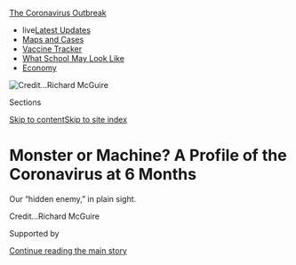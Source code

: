 <div id="app">

<div>

<div>

<div>

</div>

<div data-aria-hidden="false">

<div id="site-content" data-role="main">

<div>

<div class="css-1aor85t" style="opacity:0.000000001;z-index:-1;visibility:hidden">

<div class="css-1hqnpie">

<div class="css-epjblv">

<span class="css-17xtcya">[Health](/section/health)</span><span class="css-x15j1o">|</span><span class="css-fwqvlz">Monster
or Machine? A Profile of the Coronavirus at 6
Months</span>

</div>

<div class="css-k008qs">

<div class="css-1iwv8en">

<span class="css-18z7m18"></span>

<div>

</div>

</div>

<span class="css-1n6z4y">https://nyti.ms/2AynuYR</span>

<div class="css-1705lsu">

<div class="css-4xjgmj">

<div class="css-4skfbu" data-role="toolbar" data-aria-label="Social Media Share buttons, Save button, and Comments Panel with current comment count" data-testid="share-tools">

  - 
  - 
  - 
  - 
    
    <div class="css-6n7j50">
    
    </div>

  - 
  - 

</div>

</div>

</div>

</div>

</div>

</div>

<div id="NYT_TOP_BANNER_REGION" class="css-11qgg8s">

<div>

<div id="styln-prism-menu-1592847958612" class="section interactive-content interactive-size-medium css-1du2ztb">

<div class="css-17ih8de interactive-body">

<div id="scroll-container" class="css-1gj85ro">

[<span class="styln-title-wrap"><span class="css-1pje3qr">The
Coronavirus</span><span class="css-1pje3qr">
Outbreak</span></span>](https://www.nytimes.com/news-event/coronavirus?action=click&pgtype=Article&state=default&region=TOP_BANNER&context=storylines_menu)

  - <span class="css-kqxiym" data-emphasize="true">live</span>[Latest
    Updates](https://www.nytimes.com/2020/08/01/world/coronavirus-covid-19.html?action=click&pgtype=Article&state=default&region=TOP_BANNER&context=storylines_menu)
  - [Maps and
    Cases](https://www.nytimes.com/interactive/2020/us/coronavirus-us-cases.html?action=click&pgtype=Article&state=default&region=TOP_BANNER&context=storylines_menu)
  - [Vaccine
    Tracker](https://www.nytimes.com/interactive/2020/science/coronavirus-vaccine-tracker.html?action=click&pgtype=Article&state=default&region=TOP_BANNER&context=storylines_menu)
  - [What School May Look
    Like](https://www.nytimes.com/interactive/2020/07/29/us/schools-reopening-coronavirus.html?action=click&pgtype=Article&state=default&region=TOP_BANNER&context=storylines_menu)
  - [Economy](https://www.nytimes.com/live/2020/07/31/business/stock-market-today-coronavirus?action=click&pgtype=Article&state=default&region=TOP_BANNER&context=storylines_menu)

</div>

</div>

</div>

</div>

</div>

<div id="fullBleedHeaderContent">

<div class="css-n4ws9g">

![<span class="css-cnj6d5 e1z0qqy90" itemprop="copyrightHolder"><span class="css-1ly73wi e1tej78p0">Credit...</span><span><span>Richard
McGuire</span></span></span>](https://static01.nyt.com/images/2020/06/02/science/02CORONAVIRUSPROFILE-02/02CORONAVIRUSPROFILE-02-articleLarge.jpg?quality=75&auto=webp&disable=upscale)

</div>

<div class="css-3z92zw">

<div class="css-6cn7ki">

<div class="NYTAppHideMasthead css-1bcu9v6 e1suatyy0">

<div class="section css-1o1qe8k e1suatyy2">

<div class="css-cu5p7t er09x8g0">

<div class="css-6n7j50">

</div>

<span class="css-1dv1kvn">Sections</span>

[Skip to content](#site-content)[Skip to site index](#site-index)

</div>

<div class="css-10698na e1huz5gh0">

</div>

</div>

</div>

<div class="css-1sojcmr ehdk2mb0">

# Monster or Machine? A Profile of the Coronavirus at 6 Months

</div>

Our “hidden enemy,” in plain
sight.

</div>

</div>

<div class="css-nwzfg5 e1gnum310">

<span class="css-1f9pvn2 health"></span><span class="css-cnj6d5 e1z0qqy90" itemprop="copyrightHolder"><span class="css-1ly73wi e1tej78p0">Credit...</span><span><span>Richard
McGuire</span></span></span>

</div>

<div id="sponsor-wrapper" class="css-1hyfx7x">

<div id="sponsor-slug" class="css-19vbshk">

Supported by

</div>

[Continue reading the main
story](#after-sponsor)

<div id="sponsor" class="ad sponsor-wrapper" style="text-align:center;height:100%;display:block">

</div>

<div id="after-sponsor">

</div>

</div>

<div class="css-1wx1auc e1gnum311">

<div class="css-18e8msd">

<div class="css-vp77d3 epjyd6m0">

<div class="css-1baulvz">

By <span class="css-1baulvz last-byline" itemprop="name">Alan
Burdick</span>

</div>

</div>

  - 
    
    <div class="css-ld3wwf e16638kd2">
    
    Published June 2, 2020Updated June 15,
    2020
    
    </div>

  - 
    
    <div class="css-4xjgmj">
    
    <div class="css-pvvomx" data-role="toolbar" data-aria-label="Social Media Share buttons, Save button, and Comments Panel with current comment count" data-testid="share-tools">
    
      - 
      - 
      - 
      - 
        
        <div class="css-6n7j50">
        
        </div>
    
      - 
      - 
    
    </div>
    
    </div>

</div>

<div class="css-tk9fsr">

[Leer en
español](https://www.nytimes.com/es/2020/06/02/espanol/ciencia-y-tecnologia/perfil-coronavirus-covid.html "Read in Spanish")

</div>

</div>

</div>

<div class="section meteredContent css-1r7ky0e" name="articleBody" itemprop="articleBody">

<div class="audioFigureHeading">

### Listen to This Audio

<span class="css-16qbtva">Audio Recording by Audm</span>

</div>

<div class="css-qe9gm7">

<div>

</div>

</div>

<div class="css-1fanzo5 StoryBodyCompanionColumn">

<div class="css-53u6y8">

*To hear more audio stories from publishers like The New York Times,
download*[**](https://www.audm.com/?utm_source=nytmag&utm_medium=embed&utm_campaign=left_behind_draper)[*Audm
for iPhone or
Android.*](https://www.audm.com/?utm_source=nyt&utm_medium=embed&utm_campaign=monster_or_machine)

A virus, at heart, is information, a packet of data that benefits from
being shared.

The information at stake is genetic: instructions to make more
[virus](https://www.nytimes.com/2020/06/15/health/coronavirus-underlying-conditions.html).
Unlike a truly living organism, a
[virus](https://www.nytimes.com/2020/06/15/health/coronavirus-underlying-conditions.html)
cannot replicate on its own; it cannot move, grow, persist or
perpetuate. It needs a host. The viral code breaks into a living cell,
hijacks the genetic machinery and instructs it to produce new code — new
virus.

President Trump has characterized the response to the pandemic as a
“medical war,” and described the virus behind it as, by turns,
“genius,” a “hidden enemy” and “a monster.” It would be more accurate
to say that we find ourselves at odds with a microscopic photocopy
machine. Not even that: an assembly manual for a photocopier, model
SARS-CoV-2.

For at least six months now, the virus has replicated among us. The toll
has been devastating. Officially, more than six million people worldwide
have been infected so far, and 370,000 have died. (The actual numbers
are certainly higher.) The United States, which has seen the largest
share of cases and casualties, recently surpassed 100,000 deaths,
one-fourth the number of all Americans who died in World War II.
Businesses are shuttered — in 10 weeks, some 40 million Americans have
lost their jobs — and [food banks are
overrun](https://www.nytimes.com/2020/04/08/business/economy/coronavirus-food-banks.html).
The virus has fueled widespread frustration and exposed our deepest
faults: of color, class and privilege, between the deliverers and the
delivered to.

Still, summer — summer\! — has all but arrived. We step out to look,
breathe, vent. The pause is illusory. Cases are falling in New York, the
epicenter in the United States, but [firmly
rising](https://www.nytimes.com/interactive/2020/us/coronavirus-us-cases.html?action=click&pgtype=Article&state=default&module=styln-coronavirus-markets&variant=show&region=TOP_BANNER&context=storylines_menu#states)
in Wisconsin, Virginia, Alabama, Arkansas, North and South Carolina, and
other states. China, where the pandemic originated, and South Korea saw
recent resurgences. Health officials fear another major wave of
infections in the fall, and [a possible wave train
beyond](https://www.nytimes.com/2020/05/08/health/coronavirus-pandemic-curve-scenarios.html).

</div>

</div>

<div class="css-1fanzo5 StoryBodyCompanionColumn">

<div class="css-53u6y8">

“We are really early in this disease,” Dr. Ashish Jha, the director of
the Harvard Global Health Institute, [told The Times
recently](https://www.nytimes.com/2020/05/03/world/asia/coronavirus-spread-where-why.html?campaign_id=9&emc=edit_nn_20200504&instance_id=18202&nl=the-morning&regi_id=102543212&segment_id=26556&te=1&user_id=11229ce0c34ff5caaf09af6410292613).
“If this were a baseball game, it would be the second inning.”

There may be [trillions of species of
virus](https://www.nytimes.com/2020/03/24/science/viruses-coranavirus-biology.html)
in the world. They infect bacteria, mostly, but also abalone,
[bats](https://www.nytimes.com/2020/01/28/science/bats-coronavirus-Wuhan.html),
beans, beetles, blackberries, cassavas, cats, dogs, hermit crabs,
mosquitoes, potatoes, pangolins, ticks and the Tasmanian devil. They
give birds cancer and turn bananas black. Of the trillions, a few
hundred thousand kinds of viruses are known, and fewer than 7,000 have
names. Only about 250, including SARS-CoV-2, have the mechanics to
infect us.

In our information age, we have grown familiar with computer viruses and
with memes going viral; now here is the real thing to remind us what the
metaphor means. A mere wisp of data has grounded more than half of the
world’s commercial airplanes, sharply reduced global carbon emissions
and doubled the stock price of Zoom. It has infiltrated our language —
“social distancing,” “immunocompromised shoppers” — and our
[dreams](https://www.nytimes.com/2020/04/13/style/why-weird-dreams-coronavirus.html).
It has postponed sports, political conventions, and the premieres of the
next Spider-Man, Black Widow, Wonder Woman and James Bond films. Because
of the virus, the U.S. Supreme Court renders rulings by telephone, and
[wild
boars](https://www.nytimes.com/2020/04/17/arts/coronavirus-nature-genre.html)
roam the empty streets of Barcelona.

It also has prompted a collaborative response unlike any our species has
seen. Teams of scientists, [working across national
boundaries](https://www.nytimes.com/2020/04/01/world/europe/coronavirus-science-research-cooperation.html),
are racing to understand the virus’s weaknesses, develop treatments and
vaccine candidates, and to accurately forecast its next moves. Medical
workers are risking their lives to tend to the sick. Those of us at home
do what we can: share instructions for how to make a surgical mask from
a pillowcase; sing and cheer from windows and doorsteps; send
condolences; offer hope.

“We’re mounting a reaction against the virus that is truly
unprecedented,” said Dr. Melanie Ott, director of the Gladstone
Institute of Virology in San Francisco.

</div>

</div>

<div class="css-1fanzo5 StoryBodyCompanionColumn">

<div class="css-53u6y8">

So far the match is deadlocked. We gather, analyze, disseminate, probe:
What is this thing? What must be done? When can life return to normal?
And we hide, while the latest iteration of an ancient biochemical cipher
ticks on, advancing itself at our expense.

## A fearsome envelope

Who knows when viruses first came about. Perhaps, as one theory holds,
they began as free-living microbes that, through natural selection, were
stripped down and became parasites. Maybe they began as genetic cogs
within microbes, then gained the ability to venture out and invade other
cells. Or maybe viruses came first, shuttling and replicating in the
primordial protein soup, gaining shades of complexity — enzymes, outer
membranes — that gave rise to cells and, eventually, us. They are sacks
of code — double- or single-stranded, DNA or RNA — and sometimes called
capsid-encoding organisms, or C.E.O.s

As viruses go, SARS-CoV-2 is big — its genome is more than twice the
size of that of the average flu virus and about one-half larger than
Ebola’s. But it is still tiny: 10,000 times smaller than a millimeter,
barely one-thousandth the width of a human hair, smaller even than the
wavelength of light from a germicidal lamp. If a person were the size of
Earth, the virus would be the size of a person. Picture a human lung
cell as a cramped office just big enough for a desk, a chair and a copy
machine. SARS-CoV-2 is an oily envelope stuck to the door.

It was [formally
identified](https://www.nytimes.com/2020/01/08/health/china-pneumonia-outbreak-virus.html)
on Jan. 7 by scientists in China. For weeks beforehand, a mysterious
respiratory ailment had been circulating in the city of Wuhan. Health
officials were worried that it might be a reappearance of severe acute
respiratory syndrome, or SARS, an alarming viral illness that emerged
abruptly in 2002, infected more than 8,000 people and killed nearly 800
in the next several months, then was quarantined into oblivion.

The scientists had gathered fluid samples from three patients and, with
nucleic-acid extractors and other tools, compared the genome of the
pathogen with that of known ones. A transmission electron microscope
[revealed the
culprit](https://www.nejm.org/doi/full/10.1056/NEJMoa2001017):
spherical, with “quite distinctive spikes” reminiscent of a crown or the
corona of the sun. It was a coronavirus, and a novel
one.

</div>

</div>

<div class="css-79elbk" data-testid="photoviewer-wrapper">

<div class="css-z3e15g" data-testid="photoviewer-wrapper-hidden">

</div>

<div class="css-1a48zt4 ehw59r15" data-testid="photoviewer-children">

![<span class="css-cnj6d5 e1z0qqy90" itemprop="copyrightHolder"><span class="css-1ly73wi e1tej78p0">Credit...</span><span>Richard
McGuire</span></span>](https://static01.nyt.com/images/2020/06/02/science/02CORONAVIRUSPROFILE/02CORONAVIRUSPROFILE-articleLarge.jpg?quality=75&auto=webp&disable=upscale)

</div>

</div>

<div class="css-1fanzo5 StoryBodyCompanionColumn">

<div class="css-53u6y8">

In later colorized images, the virus resembles [small garish orbs of
lint](https://www.youtube.com/watch?v=oBQvvCY2Mj0) or the papery eggs of
certain spiders, adhering by the dozens to much larger cells. Recently a
visual team, working closely with researchers, created “the most
accurate [model of the SARS-CoV-2 viral
particle](https://vimeo.com/417208044/758c67edaf) currently available”:
a barbed, multicolored globe with the texture of fine moss, like
something out of Dr. Seuss, or a sunken naval mine draped in algae and
sponges.

</div>

</div>

<div class="css-1fanzo5 StoryBodyCompanionColumn">

<div class="css-53u6y8">

Once upon a time, our pathogens were crudely named: Spanish flu, Asian
flu, yellow fever, Black Death. Now we have H1N1, MERS (Middle East
Respiratory Syndrome), H.I.V. — strings of letters as streamlined as the
viruses themselves, codes for codes. The new coronavirus was temporarily
named
[2019-nCoV](https://www.who.int/docs/default-source/coronaviruse/situation-reports/20200130-sitrep-10-ncov.pdf?sfvrsn=d0b2e480_2).
On Feb. 11, the International Committee on Taxonomy of Viruses
officially renamed it SARS-CoV-2, to indicate that it was very closely
related to the SARS virus, another
coronavirus.

<div id="NYT_MAIN_CONTENT_1_REGION" class="css-9tf9ac">

<div>

<div id="styln-covid-updates-world" class="section interactive-content interactive-size-medium css-1ftcdic">

<div class="css-17ih8de interactive-body">

<div id="styln-briefing-block" data-asset-id="QXJ0aWNsZTpueXQ6Ly9hcnRpY2xlLzhiMjRmNTQ0LWVhMmUtNTlmNC1hMDZiLTM0YWI3YTlmN2E4YQ==">

<div class="briefing-block-header-section">

# [Latest Updates: Global Coronavirus Outbreak](https://www.nytimes.com/2020/08/01/world/coronavirus-covid-19.html?action=click&pgtype=Article&state=default&region=MAIN_CONTENT_1&context=storylines_live_updates)

<div class="briefing-block-ts">

Updated 2020-08-02T07:42:09.613Z

</div>

</div>

  - [The U.S. reels as July cases more than double the total of any
    other
    month.](https://www.nytimes.com/2020/08/01/world/coronavirus-covid-19.html?action=click&pgtype=Article&state=default&region=MAIN_CONTENT_1&context=storylines_live_updates#link-34047410)
  - [Top U.S. officials work to break an impasse over the federal
    jobless
    benefit.](https://www.nytimes.com/2020/08/01/world/coronavirus-covid-19.html?action=click&pgtype=Article&state=default&region=MAIN_CONTENT_1&context=storylines_live_updates#link-780ec966)
  - [Its outbreak untamed, Melbourne goes into even greater
    lockdown.](https://www.nytimes.com/2020/08/01/world/coronavirus-covid-19.html?action=click&pgtype=Article&state=default&region=MAIN_CONTENT_1&context=storylines_live_updates#link-2bc8948)

<div class="briefing-block-footer">

<div class="briefing-block-footer-meta">

[See more
updates](https://www.nytimes.com/2020/08/01/world/coronavirus-covid-19.html?action=click&pgtype=Article&state=default&region=MAIN_CONTENT_1&context=storylines_live_updates)

</div>

<div class="briefing-block-briefinglinks">

<span>More live coverage:</span>
[Markets](https://www.nytimes.com/live/2020/07/31/business/stock-market-today-coronavirus?action=click&pgtype=Article&state=default&region=MAIN_CONTENT_1&context=storylines_live_updates)

</div>

</div>

</div>

</div>

</div>

</div>

</div>

Before the emergence of the original SARS, the study of coronaviruses
was a professional backwater. “There has been such a deluge of attention
on we coronavirologists,” said Susan R. Weiss, a virologist at the
University of Pennsylvania. “It is quite in contrast to previously being
mostly ignored.”

There are hundreds of kinds of coronaviruses. Two of them, SARS-CoV and
MERS-CoV, can be deadly; four cause one-third of common colds. Many
infect animals with which humans associate, including camels, cats,
chickens, and bats. All are RNA viruses. Our coronavirus, like the
others, is a string of roughly 30,000 biochemical building blocks called
nucleotides enclosed in a membrane of both protein and lipid.

“I’ve always been impressed by coronaviruses,” said Anthony Fehr, a
virologist at Kansas University. “They are extremely complex in the way
that they get around and start to take over a cell. They make more genes
and more proteins than most other RNA viruses, which gives them more
options to shut down the host cell.”

The core code of SARS-CoV-2 contains genes for [as many as 29
proteins](https://www.nytimes.com/interactive/2020/04/03/science/coronavirus-genome-bad-news-wrapped-in-protein.html?searchResultPosition=1):
the instructions to replicate the code. One protein, S, provides the
spikes on the surface of the virus and unlocks the door to the target
cell. The others, on entry, separate and attend to their tasks: turning
off the cell’s alarm system; commandeering the copier to make new viral
proteins; folding viral envelopes, and helping new viruses bubble out of
the cell by the thousands.

“I usually picture it as an entity that comes into the cell and then it
falls apart,” Dr. Ott said. “It has to fall apart to build some
mini-factories in the cell to reproduce itself, and has to come together
as an entity at the end to infect other cells.”

For medical researchers, these proteins are key to understanding why the
virus is so successful, and how it might be neutralized. For instance,
to break into a cell, the S protein binds to a receptor called
angiotensin converting enzyme 2, or ACE2, like a hand on a doorknob. The
S protein on this coronavirus is nearly identical in structure to the
one in the first SARS — “SARS Classic” — but some data suggests that it
binds to the target enzyme far more strongly. Some researchers think
this may partly explain why the new virus infects humans so efficiently.

</div>

</div>

<div class="css-1fanzo5 StoryBodyCompanionColumn">

<div class="css-53u6y8">

Every pathogen evolves along a path between impact and stealth. Too mild
and the illness does not spread from person to person; too visible and
the carrier, unwell and aware, stays home or is avoided — and the
illness does not spread. “SARS infected 8,000 people, and was contained
quickly, in part because it didn’t spread before symptoms appeared,” Dr.
Weiss noted.

By comparison, SARS-CoV-2 seems to have achieved an admirable balance.
“No aspect of the virus is extraordinary,” said Dr. Pardis Sabeti, a
computational geneticist at the Broad Institute who helped sequence the
Ebola virus in 2014. “It’s the combination of things that makes it
extraordinary.”

SARS Classic settled quickly into human lung cells, causing a person to
cough but also announcing its presence. In contrast, its successor tends
to colonize first the nose and throat, sometimes causing few initial
symptoms. Some cells there are thought to be rich in the surface enzyme
ACE2 — the doorknob that SARS-CoV-2 turns so readily. The virus
replicates quietly, and quietly spreads: One study found that a person
carrying SARS-CoV-2 is most contagious two to three days before they are
aware that they might be ill.

From there, the virus can move into the lungs. The delicate alveoli,
which gather oxygen essential to the body, become inflamed and struggle
to do their job. The texture of the lungs turns from airy froth to gummy
marshmallow. The patient may develop pneumonia; some, drowning
internally and desperate for oxygen, go into acute respiratory distress
and require a ventilator.

The virus can settle in still further: damaging the muscular walls of
the heart; attacking the lining of the blood vessels and generating
clots; inducing strokes, seizures and inflammation of the brain; and
damaging the kidneys. Often the greatest damage is inflicted not by the
virus but by the body’s attempt to fight it off with a dangerous
“cytokine storm”[of immune system
molecules](https://www.nytimes.com/2020/04/01/health/coronavirus-cytokine-storm-immune-system.html).

The result is an illness with a perplexing array of faces. A dry cough
and a low fever at the outset, sometimes. Shortness of breath or
difficulty breathing, sometimes. Maybe you lose your sense of smell or
taste. Maybe your toes become [red and
inflamed](https://www.nytimes.com/2020/05/01/health/coronavirus-covid-toe.html),
as if you had frostbite. For some patients it feels like [a heart
attack](https://www.sfgate.com/bayarea/article/Coronavirus-updates-COVID-19-Bay-Area-deaths-cases-15225947.phphttps://www.sfgate.com/bayarea/article/Coronavirus-updates-COVID-19-Bay-Area-deaths-cases-15225947.php),
or it causes delusion or disorientation.

Often it feels like nothing at all; according to the Centers for Disease
Control and Prevention, [35
percent](https://www.nytimes.com/2020/03/31/health/coronavirus-asymptomatic-transmission.htmlhttps://www.nytimes.com/2020/03/31/health/coronavirus-asymptomatic-transmission.html)
of people who contract the virus experience few to no symptoms, although
they can continue to spread it. “The virus acts like no pathogen
humanity has ever seen,” the journal Science [recently
noted](https://www.sciencemag.org/news/2020/04/how-does-coronavirus-kill-clinicians-trace-ferocious-rampage-through-body-brain-toes).

</div>

</div>

<div class="css-1fanzo5 StoryBodyCompanionColumn">

<div class="css-53u6y8">

More to the point, the pathogen has gone largely unseen. “It has these
perfect properties to spread throughout the entire human population,”
Dr. Fehr said. “If we didn’t know what a virus was” — and didn’t take
proper precautions — “this virus would infect virtually every human on
the planet. It still might do that.”

## Data vs. data

On Jan. 10, the Wuhan health commission in China reported that in the
previous weeks, 41 people had contracted the illness caused by the
coronavirus, and that one had died — the first known casualty at the
time.

That same day, Chinese scientists publicly released the complete genome
of the virus. The blueprint, which could be simulated and synthesized in
the lab, was almost as good as a physical sample, and easier for
researchers worldwide to obtain. Analyses appeared in journals and on
preprint servers like bioRxiv, on sites like
[nextstrain.org](https://nextstrain.org/) and
[virological.org](http://virological.org/): clues to the virus’s origin,
its errors and its weaknesses. From then on, the new coronavirus began
to replicate not only physically in human cells but also figuratively,
and likely to its own detriment, in the human mind.

Dr. Ott entered medicine in the 1980s, when AIDS was still new and
terrifyingly unknown. “Compare that time to today, there are a lot of
similarities,” she said. “A new virus, a rush to understand, a rush to a
cure or a vaccine. What’s fundamentally different now is that we have
generated this community of collaboration and data-sharing. It’s really
mind-blowing.”

Three hours after the virus’s code was published, Inovio
Pharmaceuticals, based in San Diego, [began
work](https://www.voanews.com/science-health/coronavirus-outbreak/new-tech-could-make-corona)
on a vaccine against it — one of more than 100 such efforts now underway
around the world. Dr. Sabeti’s lab quickly got to work developing
diagnostic tests. Dr. Ott and Dr. Weiss soon managed to obtain samples
of live virus, which allowed them to “actually look at what’s going on”
when it infects cells in the lab, Dr. Ott said.

“The cell is mounting a profound battle to prevent the virus from
entering or, on entering, to alarm everyone around it so it can’t
spread,” she said. “The virus’s intent is to overcome this initial surge
of defense, to set up shop long enough to reproduce itself and to
spread.”

</div>

</div>

<div class="css-79elbk" data-testid="photoviewer-wrapper">

<div class="css-z3e15g" data-testid="photoviewer-wrapper-hidden">

</div>

<div class="css-1a48zt4 ehw59r15" data-testid="photoviewer-children">

<div class="css-1xdhyk6 erfvjey0">

<span class="css-1ly73wi e1tej78p0">Image</span>

<div class="css-zjzyr8">

<div data-testid="lazyimage-container" style="height:344.1333333333333px">

</div>

</div>

</div>

<span class="css-cnj6d5 e1z0qqy90" itemprop="copyrightHolder"><span class="css-1ly73wi e1tej78p0">Credit...</span><span>Richard
McGuire</span></span>

</div>

</div>

<div class="css-1fanzo5 StoryBodyCompanionColumn">

<div class="css-53u6y8">

With so many proteins in its tool kit, the virus has many ways to
counter our immune system; these also offer targets for [potential
vaccines and
drugs](https://www.nytimes.com/2020/04/30/health/coronavirus-antiviral-drugs.html).
Researchers are working every angle. Most vaccine efforts are focused on
disrupting the spike proteins, which allow entry into the cell. The drug
remdesivir targets the virus’s replication machinery. Dr. Fehr studies
how the virus disables our immune system.

</div>

</div>

<div class="css-1fanzo5 StoryBodyCompanionColumn">

<div class="css-53u6y8">

“I use the analogy of Star Wars,” he said. “The virus is the Dark Side.
We have a cellular defense system of hundreds of antiviral proteins” —
Jedi knights — “to defend ourselves. Our lab is studying one specific
Jedi that uses one particular weapon, and how the virus fights back.”

These battles, fought on the field of biochemistry, strain the alphabet
to describe. The Jedi in this analogy are particular enzymes
(poly-ADP-ribose polymerases, or PARPS, if you must know) that are
produced in infected cells and wield a molecule that attaches to certain
invading proteins — “we don’t know what these are yet,” Dr. Fehr said —
and disrupts them. In response, the virus has an enzyme of its own that
sweeps away our Jedi like dust from a sandcrawler.

Carolyn Machamer, a cell biologist at the Johns Hopkins School of
Medicine, is studying the later stages of the process, to learn how the
virus manages to navigate and assemble itself within a host cell and
depart it. Among the [research
topics](https://cellbio.jhmi.edu/people/faculty/carolyn-machamer-phd)
listed on her university webpage are coronaviruses but also
“intracellular protein trafficking” and “exocytosis of large
cargo.”

<div id="NYT_MAIN_CONTENT_3_REGION" class="css-9tf9ac">

<div>

<div id="styln-prism-freeform-1594220623585" class="section interactive-content interactive-size-medium css-1ftcdic">

<div class="css-17ih8de interactive-body">

<div id="prism-freeform-block-62021" class="css-19mumt8" data-role="complementary" data-storyline="The Coronavirus Outbreak" data-truncated="true" tabindex="0">

<div class="css-a8d9oz">

<div class="css-eb027h">

[](https://www.nytimes.com/news-event/coronavirus?action=click&pgtype=Article&state=default&region=MAIN_CONTENT_3&context=storylines_faq)

### The Coronavirus Outbreak ›

#### Frequently Asked Questions

Updated July 27, 2020

  - #### Should I refinance my mortgage?
    
      - [It could be a good
        idea,](https://www.nytimes.com/article/coronavirus-money-unemployment.html?action=click&pgtype=Article&state=default&region=MAIN_CONTENT_3&context=storylines_faq)
        because mortgage rates have [never been
        lower.](https://www.nytimes.com/2020/07/16/business/mortgage-rates-below-3-percent.html?action=click&pgtype=Article&state=default&region=MAIN_CONTENT_3&context=storylines_faq)
        Refinancing requests have pushed mortgage applications to some
        of the highest levels since 2008, so be prepared to get in line.
        But defaults are also up, so if you’re thinking about buying a
        home, be aware that some lenders have tightened their standards.

  - #### What is school going to look like in September?
    
      - It is unlikely that many schools will return to a normal
        schedule this fall, requiring the grind of [online
        learning](https://www.nytimes.com/2020/06/05/us/coronavirus-education-lost-learning.html?action=click&pgtype=Article&state=default&region=MAIN_CONTENT_3&context=storylines_faq),
        [makeshift child
        care](https://www.nytimes.com/2020/05/29/us/coronavirus-child-care-centers.html?action=click&pgtype=Article&state=default&region=MAIN_CONTENT_3&context=storylines_faq)
        and [stunted
        workdays](https://www.nytimes.com/2020/06/03/business/economy/coronavirus-working-women.html?action=click&pgtype=Article&state=default&region=MAIN_CONTENT_3&context=storylines_faq)
        to continue. California’s two largest public school districts —
        Los Angeles and San Diego — said on July 13, that [instruction
        will be remote-only in the
        fall](https://www.nytimes.com/2020/07/13/us/lausd-san-diego-school-reopening.html?action=click&pgtype=Article&state=default&region=MAIN_CONTENT_3&context=storylines_faq),
        citing concerns that surging coronavirus infections in their
        areas pose too dire a risk for students and teachers. Together,
        the two districts enroll some 825,000 students. They are the
        largest in the country so far to abandon plans for even a
        partial physical return to classrooms when they reopen in
        August. For other districts, the solution won’t be an
        all-or-nothing approach. [Many
        systems](https://bioethics.jhu.edu/research-and-outreach/projects/eschool-initiative/school-policy-tracker/),
        including the nation’s largest, New York City, are devising
        [hybrid
        plans](https://www.nytimes.com/2020/06/26/us/coronavirus-schools-reopen-fall.html?action=click&pgtype=Article&state=default&region=MAIN_CONTENT_3&context=storylines_faq)
        that involve spending some days in classrooms and other days
        online. There’s no national policy on this yet, so check with
        your municipal school system regularly to see what is happening
        in your community.

  - #### Is the coronavirus airborne?
    
      - The coronavirus [can stay aloft for hours in tiny droplets in
        stagnant
        air](https://www.nytimes.com/2020/07/04/health/239-experts-with-one-big-claim-the-coronavirus-is-airborne.html?action=click&pgtype=Article&state=default&region=MAIN_CONTENT_3&context=storylines_faq),
        infecting people as they inhale, mounting scientific evidence
        suggests. This risk is highest in crowded indoor spaces with
        poor ventilation, and may help explain super-spreading events
        reported in meatpacking plants, churches and restaurants. [It’s
        unclear how often the virus is
        spread](https://www.nytimes.com/2020/07/06/health/coronavirus-airborne-aerosols.html?action=click&pgtype=Article&state=default&region=MAIN_CONTENT_3&context=storylines_faq)
        via these tiny droplets, or aerosols, compared with larger
        droplets that are expelled when a sick person coughs or sneezes,
        or transmitted through contact with contaminated surfaces, said
        Linsey Marr, an aerosol expert at Virginia Tech. Aerosols are
        released even when a person without symptoms exhales, talks or
        sings, according to Dr. Marr and more than 200 other experts,
        who [have outlined the evidence in an open letter to the World
        Health
        Organization](https://academic.oup.com/cid/article/doi/10.1093/cid/ciaa939/5867798).

  - #### What are the symptoms of coronavirus?
    
      - Common symptoms [include fever, a dry cough, fatigue and
        difficulty breathing or shortness of
        breath.](https://www.nytimes.com/article/symptoms-coronavirus.html?action=click&pgtype=Article&state=default&region=MAIN_CONTENT_3&context=storylines_faq)
        Some of these symptoms overlap with those of the flu, making
        detection difficult, but runny noses and stuffy sinuses are less
        common. [The C.D.C. has
        also](https://www.nytimes.com/2020/04/27/health/coronavirus-symptoms-cdc.html?action=click&pgtype=Article&state=default&region=MAIN_CONTENT_3&context=storylines_faq)
        added chills, muscle pain, sore throat, headache and a new loss
        of the sense of taste or smell as symptoms to look out for. Most
        people fall ill five to seven days after exposure, but symptoms
        may appear in as few as two days or as many as 14 days.

  - #### Does asymptomatic transmission of Covid-19 happen?
    
      - So far, the evidence seems to show it does. A widely cited
        [paper](https://www.nature.com/articles/s41591-020-0869-5)
        published in April suggests that people are most infectious
        about two days before the onset of coronavirus symptoms and
        estimated that 44 percent of new infections were a result of
        transmission from people who were not yet showing symptoms.
        Recently, a top expert at the World Health Organization stated
        that transmission of the coronavirus by people who did not have
        symptoms was “very rare,” [but she later walked back that
        statement.](https://www.nytimes.com/2020/06/09/world/coronavirus-updates.html?action=click&pgtype=Article&state=default&region=MAIN_CONTENT_3&context=storylines_faq#link-1f302e21)

<div id="styln-survey-component-62021" class="styln-survey-component" data-surveyname="faq" data-surveystoryline="coronavirus">

</div>

</div>

<div class="css-6mllg9">

</div>

<div class="css-pmm6ed">

<span class="css-5gimkt"></span>

</div>

</div>

</div>

</div>

</div>

</div>

</div>

On entering the cell, components of the virus set up shop in a
subregion, or organelle, called the Golgi complex, which resembles a
stack of pancakes and serves as the cell’s mail-sorting center. Dr.
Machamer has been working to understand how the virus commandeers the
unit to route all the newly replicated viral bits, scattered throughout
the cell, for final assembly.

The subject was “poorly studied,” she conceded. Most drug research has
focused on the early stages, like blocking infection at the very outset
or disrupting replication inside the cell. “Like I said, it hasn’t
gotten a whole lot of attention,” she said. “But I think it will now,
because I think we have some really interesting targets that could
possibly yield new types of drugs.”

The line of inquiry dates back to her postdoctoral days. She was
studying the Golgi complex — “the organelle is really bizarre” — even
then. “It’s following what you’re interested in, that’s what basic
science is about. It’s, like, you don’t actually set out to cure the
world or anything, but you follow your nose.”

</div>

</div>

<div class="css-1fanzo5 StoryBodyCompanionColumn">

<div class="css-53u6y8">

For all the attention the virus has received, it is still new to science
and rich in unknowns. “I’m still very focused on the question, How does
the virus get into the body?” Dr. Ott said. “Which cells does it infect
in the upper airway? How does it get into the lower airway, and from
there to other organs? It’s absolutely not clear what the path is, or
what the vulnerable path types are.

And most pressing: Why are so many of us asymptomatic? “How does the
virus manage to do this without leaving traces in some people, but in
others there’s a giant reaction?” she said. “That’s the biggest question
currently, and the most urgent.”

## Mistakes are made

Even a photocopier is imperfect, and SARS-CoV-2 is no exception. When
the virus commandeers a host cell to copy itself, invariably mistakes
are made, an incorrect nucleotide swapped for the right one, for
instance. In theory, such mutations, or an accumulation of them, could
make a virus more infectious or deadly, or less so, but in the vast
majority of cases, they do not affect a virus’s performance.

What’s important to note is that the process is random and incessant.
Humans describe the contest between host and virus as a war, but the
virus is not at war. Our enemy has no agency; it does not develop
“strategies” for escaping our medicines or the activity of our immune
systems.

Unlike some viruses, SARS-CoV-2 has a proofreading protein — NSP14 —
that clips out mistakes. Even still, errors slip through. The virus
acquires [two mutations a
month](https://bedford.io/blog/ncov-cryptic-transmission/), on average,
which is [less than half the error rate of the
flu](https://jvi.asm.org/content/84/19/9733) — and increases the
possibility that a vaccine or drug treatment, once developed, will not
be quickly outdated. “So far it’s been relatively faithful,” Dr. Ott
said. “That’s good for us.”

By March, [at least 1,388](http://www.graphen.ai/covid.html) variants of
the coronavirus had been detected around the world, all functionally
identical as far as scientists could tell. Arrayed as an ancestral tree,
these lineages reveal where and when the virus spread. For instance, the
first confirmed case of Covid-19 in New York was announced on March 1,
but an analysis of samples [revealed
that](https://www.nytimes.com/2020/04/08/science/new-york-coronavirus-cases-europe-genomes.htmlhttps://www.nytimes.com/2020/04/08/science/new-york-coronavirus-cases-europe-genomes.html)
the virus had begun to circulate in the region weeks earlier. Unlike
early cases on the West Coast, which were seeded by people arriving from
China, these cases were seeded [from
Europe](https://nextstrain.org/narratives/ncov/sit-rep/2020-04-17?n=5),
and in turn [seeded cases throughout much of the
country](https://www.nytimes.com/2020/05/07/us/new-york-city-coronavirus-outbreak.html).

The roots can be traced back still further. The first known patient was
hospitalized in Wuhan on Dec. 16, 2019, and first felt ill on Dec. 1;
the first infection would have occurred still earlier. Sometime before
that the virus, or its progenitor, was in a bat — the genome is 96
percent similar to a bat virus. How long ago it made that jump, and
acquired the mutations necessary to do so, is unclear. In any case, and
contrary to [certain conspiracy
theories](https://www.nytimes.com/2020/03/13/world/asia/coronavirus-china-conspiracy-theory.html),
SARS-CoV-2 was not engineered in a
laboratory.

</div>

</div>

<div class="css-79elbk" data-testid="photoviewer-wrapper">

<div class="css-z3e15g" data-testid="photoviewer-wrapper-hidden">

</div>

<div class="css-1a48zt4 ehw59r15" data-testid="photoviewer-children">

<div class="css-1xdhyk6 erfvjey0">

<span class="css-1ly73wi e1tej78p0">Image</span>

<div class="css-zjzyr8">

<div data-testid="lazyimage-container" style="height:348px">

</div>

</div>

</div>

<span class="css-cnj6d5 e1z0qqy90" itemprop="copyrightHolder"><span class="css-1ly73wi e1tej78p0">Credit...</span><span>Richard
McGuire</span></span>

</div>

</div>

<div class="css-1fanzo5 StoryBodyCompanionColumn">

<div class="css-53u6y8">

“Those scenarios are so unlikely as to be impossible,” said Dr. Robert
Garry, a microbiologist at Tulane University and an expert on emerging
diseases. In March, a team of researchers including Dr. Garry published
[a paper](https://www.nature.com/articles/S41591-020-0820-9) in Nature
Medicine comparing the genome and protein structures of the novel virus
to those of other coronaviruses. The novel distinctions were “most
likely the result of natural selection,” they concluded. “Our analyses
clearly show that SARS-CoV-2 is not a laboratory construct or a
purposefully manipulated virus.”

In our species, the virus has found prime habitat. It seems to do most
of its replicating in the upper respiratory tract, Dr. Garry noted:
“That makes it easier to spread with your voice, so there may be more
opportunities for it to spread casually, and perhaps earlier in the
course of the disease.”

And there we have it: an organism, or whatever the right word is,
ideally adapted to human conversation, the louder the better. Our
communication is its transmission. Consider where so many outbreaks have
begun: funerals, parties, call centers, sports arenas, meatpacking
plants, dorm rooms, cruise ships, prisons. In February, a [medical
conference in
Boston](https://www.nytimes.com/2020/04/12/us/coronavirus-biogen-boston-superspreader.html)
led to more than 70 cases in two weeks. In Arkansas, several cases were
linked to “a high school swim party that I’m sure everybody thought was
harmless,” Gov. Asa Hutchinson said. After a choir rehearsal in Mount
Vernon, Wash., 28 members of the choir fell ill. Not even song is safe
anymore.

The virus has no trouble finding us. But we are still struggling to find
it; a recent model by epidemiologists at Columbia University estimated
that for every documented infection in the United States, 12 more go
undetected. Who has it, or had it, and who does not? A firm grasp of the
virus’s whereabouts — using diagnostic tests, antibody tests and contact
tracing — is essential to our bid to return normal life. But humanity’s
immune response has been uneven.

In late May, in an open letter, a group of former White House science
advisers warned that, to prepare for an anticipated resurgence of the
pandemic later this year, the federal government needed to begin
preparing immediately to avoid the “extraordinary shortage of supplies”
that occurred this spring.

“The virus is here, it’s everywhere,” Dr. Rick Bright, the former
director of the Biomedical Advanced Research and Development Authority,
[told the U.S.
Senate](https://www.rev.com/blog/transcripts/dr-rick-bright-testimony-transcript-vaccine-expert-whistleblower-ousted-by-trump-testifies)
in mid-May. “We need to unleash the voices of the scientists in our
public health system in the United States, so they can be heard.” Right
now, he added, “There is no master coordinated plan on how to respond to
this outbreak.”

</div>

</div>

<div class="css-1fanzo5 StoryBodyCompanionColumn">

<div class="css-53u6y8">

SARS-CoV-2 virus has no plan. It doesn’t need one; absent a vaccine, the
virus is here to stay. “This is a pretty efficient pathogen,” Dr. Garry
said. “It’s very good at what it does.”

## The next wave

“The virus spreads because of an intrinsic, latent quality in the
culture,” the media theorist Douglas Rushkoff, who two decades ago
coined the phrase “going viral,” [wrote
recently](https://rushkoff.com/digital-trends-trump-media-virus/). “Both
biological and media viruses say less about themselves than they do
about their hosts.”

To know SARS-CoV-2 is to know ourselves in reflection. It is mechanical,
unreflecting, consistently on-message — the purest near-living
expression of data management to be found on Earth. It is, and does, and
is more. There is no “I” in a virus.

We are exactly its opposite: human, and everything that implies. Masters
of information, suckers for misinformation; slaves to emotion, ego and
wishful thinking. But also: inquiring, willful, optimistic. In our best
moments, we strive to learn, and to advance more than our individual
selves.

“The best thing to come out of this pandemic is that everyone has become
a virologist in some way,” Dr. Ott said. She has a regular trivia night
with her family in Germany, over Zoom. Lately, the topic has centered on
viruses, and she has been impressed by how much they know. “There’s so
much more knowledge around,” she said. “A lot of wrong info around,
also. But people have become so literate, because we all want it to go
away.”

Dr. Sabeti agreed, up to a point. She expressed a deep curiosity about
viruses — they are “formidable opponents to understand” — but said that,
this time around, she found herself less interested in the purely
intellectual pursuit.

“For me right now, the place that I’m in, I really just most want to
stop this virus,” she said. “It’s so frustrating and disappointing, to
say the least, to be in this position in which we have stopped the
world, in which we’ve created social distancing, in which we have
created mass amounts of human devastation and collateral damage because
we just weren’t prepared.

</div>

</div>

<div class="css-1fanzo5 StoryBodyCompanionColumn">

<div class="css-53u6y8">

“I don’t care to understand it,” she said. “For me, it’s. … I get up in
the morning and my motivation is just: Stop this thing, and figure out
how to never have this happen again.”

***\[*[*Like the Science Times page on
Facebook.*](http://on.fb.me/1paTQ1h)** ****** *| Sign up for the*
**[*Science Times newsletter.*](http://nyti.ms/1MbHaRU)*\]***

</div>

</div>

<div>

</div>

</div>

<div>

</div>

<div>

</div>

<div>

</div>

<div>

<div id="bottom-wrapper" class="css-1ede5it">

<div id="bottom-slug" class="css-l9onyx">

Advertisement

</div>

[Continue reading the main
story](#after-bottom)

<div id="bottom" class="ad bottom-wrapper" style="text-align:center;height:100%;display:block;min-height:90px">

</div>

<div id="after-bottom">

</div>

</div>

</div>

</div>

</div>

## Site Index

<div>

</div>

## Site Information Navigation

  - [© <span>2020</span> <span>The New York Times
    Company</span>](https://help.nytimes.com/hc/en-us/articles/115014792127-Copyright-notice)

<!-- end list -->

  - [NYTCo](https://www.nytco.com/)
  - [Contact
    Us](https://help.nytimes.com/hc/en-us/articles/115015385887-Contact-Us)
  - [Work with us](https://www.nytco.com/careers/)
  - [Advertise](https://nytmediakit.com/)
  - [T Brand Studio](http://www.tbrandstudio.com/)
  - [Your Ad
    Choices](https://www.nytimes.com/privacy/cookie-policy#how-do-i-manage-trackers)
  - [Privacy](https://www.nytimes.com/privacy)
  - [Terms of
    Service](https://help.nytimes.com/hc/en-us/articles/115014893428-Terms-of-service)
  - [Terms of
    Sale](https://help.nytimes.com/hc/en-us/articles/115014893968-Terms-of-sale)
  - [Site
    Map](https://spiderbites.nytimes.com)
  - [Help](https://help.nytimes.com/hc/en-us)
  - [Subscriptions](https://www.nytimes.com/subscription?campaignId=37WXW)

</div>

</div>

</div>

</div>
